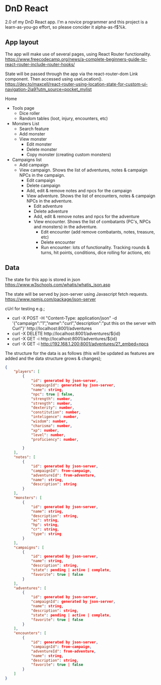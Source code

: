 # DnD React
 2.0 of my DnD React app. 
 I'm a novice programmer and this project is a learn-as-you-go effort, so please concider it alpha-as-f$%k.

## App layout
The app will make use of several pages, using React Router functionality. https://www.freecodecamp.org/news/a-complete-beginners-guide-to-react-router-include-router-hooks/

State will be passed through the app via the react-router-dom Link component. Then accessed using useLocation(). https://dev.to/maxcell/react-router-using-location-state-for-custom-ui-navigation-2ia9?utm_source=pocket_mylist

Home
* Tools page
    * Dice roller
    * Random tables (loot, injury, encounters, etc)
* Monsters List
    * Search feature
    * Add monster
    * View monster
        * Edit monster
        * Delete monster
        * Copy monster (creating custom monsters)
* Campaigns list
    * Add campaign
    * View campaign. Shows the list of adventures, notes & campaign NPCs in the campaign.
        * Edit campaign
        * Delete campaign
        * Add, edit & remove notes and npcs for the campaign 
        * View adventure. Shows the list of encounters, notes & campaign NPCs in the adventure.
            * Edit adventure
            * Delete adventure
            * Add, edit & remove notes and npcs for the adventure 
            * View encounter. Shows the list of combatants (PC's, NPCs and monsters) in the adventure.
                * Edit encounter (add remove combatants, notes, treasure, etc)
                * Delete encounter
                * Run encounter: lots of functionality. Tracking rounds & turns, hit points, conditions, dice rolling for actions, etc
     
 ## Data
 The state for this app is stored in json https://www.w3schools.com/whatis/whatis_json.asp

The state will be served by json-server using Javascript fetch requests. https://www.npmjs.com/package/json-server

cUrl for testing e.g.;
* curl -X POST -H "Content-Type: application/json" -d '{"campaign":"1","name":"curl","description":"put this on the server with Curl"}' http://localhost:8001/adventures
*  curl -X DELETE http://localhost:8001/adventures/${id}
*  curl -X GET -i http://localhost:8001/adventures/${id}
*  curl -X  GET -i http://192.168.1.200:8001/adventures/2?_embed=npcs

The structure for the data is as follows (this will be updated as features are added and the data structure grows & changes);
```json
{
    "players": [
        {
            "id": generated by json-server,
            "campaignId": generated by json-server,
            "name": string,
            "npc": true | false,
            "strength": number,
            "strength": number,
            "dexterity": number,
            "constitution": number,
            "inteligence": number,
            "wisdom": number,
            "charisma": number,
            "xp": number,
            "level": number,
            "proficiency": number,

        }
    ],
    "notes": [
        {
            "id": generated by json-server,
            "campaignId": from-campaign,
            "adventureId": from-adventure,
            "name": string,
            "description": string
        }
    ],
    "monsters": [
        {
            "id": generated by json-server,
            "name": string,
            "description": string,
            "ac": string,
            "hp": string,
            "cr": string,
            "type": string
        }
    ],
    "campaigns": [
        {
            "id": generated by json-server,
            "name": string,
            "description": string,
            "state": pending | active | complete,
            "favorite": true | false
        }
    ],
    "adventures": [
        {
            "id": generated by json-server,
            "campaignId": generated by json-server,
            "name": string,
            "description": string,
            "state": pending | active | complete,
            "favorite": true | false
        }
    ],
    "encounters": [
        {
            "id": generated by json-server,
            "campaignId": from-campaign,
            "adventureId": from-adventure,
            "name": string,
            "description": string,
            "favorite": true | false
        }
    ]
}
```
